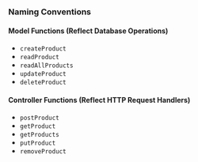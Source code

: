### Naming Conventions

#### Model Functions (Reflect Database Operations)

- `createProduct`
- `readProduct`
- `readAllProducts`
- `updateProduct`
- `deleteProduct`

#### Controller Functions (Reflect HTTP Request Handlers)

- `postProduct`
- `getProduct`
- `getProducts`
- `putProduct`
- `removeProduct`
